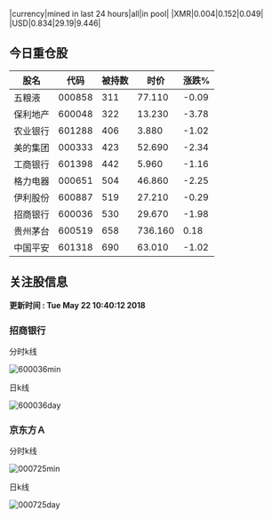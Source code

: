 |currency|mined in last 24 hours|all|in pool|
|XMR|0.004|0.152|0.049|
|USD|0.834|29.19|9.446|

## 今日重仓股 

|股名|代码|被持数|时价|涨跌%|
|---|---|---|---|---|
|五粮液|000858|311|77.110|-0.09|
|保利地产|600048|322|13.230|-3.78|
|农业银行|601288|406|3.880|-1.02|
|美的集团|000333|423|52.690|-2.34|
|工商银行|601398|442|5.960|-1.16|
|格力电器|000651|504|46.860|-2.25|
|伊利股份|600887|519|27.210|-0.29|
|招商银行|600036|530|29.670|-1.98|
|贵州茅台|600519|658|736.160|0.18|
|中国平安|601318|690|63.010|-1.02|

## 关注股信息
**更新时间 : Tue May 22 10:40:12 2018**
### 招商银行 
分时k线

![600036min](http://image.sinajs.cn/newchart/min/n/sh600036.gif)

日k线

![600036day](http://image.sinajs.cn/newchart/daily/n/sh600036.gif)

### 京东方Ａ 
分时k线

![000725min](http://image.sinajs.cn/newchart/min/n/sz000725.gif)

日k线

![000725day](http://image.sinajs.cn/newchart/daily/n/sz000725.gif)
